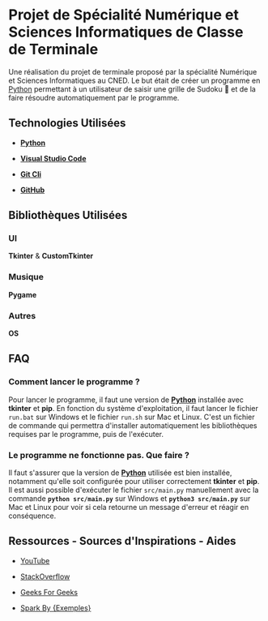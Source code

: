 # Projet de Spécialité Numérique et Sciences Informatiques de Classe de Terminale

Une réalisation du projet de terminale proposé par la spécialité Numérique et Sciences Informatiques au CNED. Le but était de créer un programme en [Python](https://fr.wikipedia.org/wiki/Python_(langage)) permettant à un utilisateur de saisir une grille de Sudoku 🔢 et de la faire résoudre automatiquement par le programme.

## Technologies Utilisées

+ **[Python](https://python.org/)**

+ **[Visual Studio Code](https://code.visualstudio.com/)**

+ **[Git Cli](https://git-scm.com/)**

+ **[GitHub](https://github.com/)**

## Bibliothèques Utilisées

### UI

**Tkinter** & **CustomTkinter**

### Musique

**Pygame**

### Autres

**OS**

## FAQ

### Comment lancer le programme ?

Pour lancer le programme, il faut une version de **[Python](https://python.org)** installée avec **tkinter** et **pip**. En fonction du système d'exploitation, il faut lancer le fichier `run.bat` sur Windows et le fichier `run.sh` sur Mac et Linux. C'est un fichier de commande qui permettra d'installer automatiquement les bibliothèques requises par le programme, puis de l'exécuter.

### Le programme ne fonctionne pas. Que faire ?

Il faut s'assurer que la version de **[Python](https://python.org)** utilisée est bien installée, notamment qu'elle soit configurée pour utiliser correctement **tkinter** et **pip**. Il est aussi possible d'exécuter le fichier `src/main.py` manuellement avec la commande **`python src/main.py`** sur Windows et **`python3 src/main.py`** sur Mac et Linux pour voir si cela retourne un message d'erreur et réagir en conséquence.

## Ressources - Sources d'Inspirations - Aides

+ [YouTube](https://youtube.com/)

+ [StackOverflow](https://stackoverflow.com/)

+ [Geeks For Geeks](https://www.geeksforgeeks.org/)

+ [Spark By {Exemples}](https://sparkbyexamples.com/)